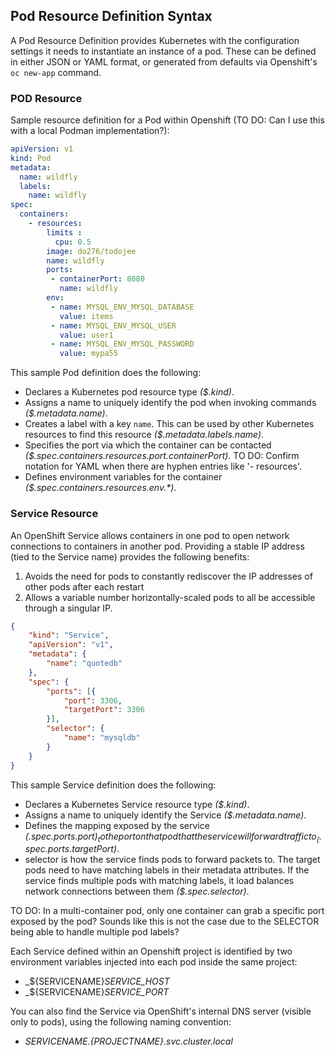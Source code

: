 ## Pod Resource Definition Syntax
A Pod Resource Definition provides Kubernetes with the configuration settings it needs to instantiate an instance of a pod. These can be defined in either JSON or YAML format, or generated from defaults via Openshift's `oc new-app` command.

### POD Resource
Sample resource definition for a Pod within Openshift (TO DO: Can I use this with a local Podman implementation?):
```yaml
apiVersion: v1
kind: Pod
metadata:
  name: wildfly
  labels:
    name: wildfly
spec:
  containers:
    - resources:
        limits :
          cpu: 0.5
        image: do276/todojee
        name: wildfly
        ports:
         - containerPort: 8080
           name: wildfly
        env:
         - name: MYSQL_ENV_MYSQL_DATABASE
           value: items
         - name: MYSQL_ENV_MYSQL_USER
           value: user1
         - name: MYSQL_ENV_MYSQL_PASSWORD
           value: mypa55
```

This sample Pod definition does the following:
* Declares a Kubernetes pod resource type _($.kind)_.
* Assigns a name to uniquely identify the pod when invoking commands _($.metadata.name)_.
* Creates a label with a key `name`. This can be used by other Kubernetes resources to find this resource _($.metadata.labels.name)_.
* Specifies the port via which the container can be contacted _($.spec.containers.resources.port.containerPort)_.  TO DO: Confirm notation for YAML when there are hyphen entries like '- resources'.
* Defines environment variables for the container _($.spec.containers.resources.env.*)_.

### Service Resource
An OpenShift Service allows containers in one pod to open network connections to containers in another pod. Providing a stable IP address (tied to the Service name) provides the following benefits:
1. Avoids the need for pods to constantly rediscover the IP addresses of other pods after each restart
1. Allows a variable number horizontally-scaled pods to all be accessible through a singular IP.
```json
{
	"kind": "Service",
	"apiVersion": "v1",
	"metadata": {
		"name": "quotedb"
	},
	"spec": {
		"ports": [{
			"port": 3306,
			"targetPort": 3306
		}],
		"selector": {
			"name": "mysqldb"
		}
	}
}
```

This sample Service definition does the following:
* Declares a Kubernetes Service resource type _($.kind)_.
* Assigns a name to uniquely identify the Service _($.metadata.name)_.
* Defines the mapping exposed by the service _($.spec.ports.port)_ to the port on that pod that the service will forward traffic to _($.spec.ports.targetPort)_.
* selector is how the service finds pods to forward packets to. The target pods need to have matching labels in their metadata attributes. If the service finds multiple pods with matching labels, it load balances network connections between them _($.spec.selector)_.

TO DO: In a multi-container pod, only one container can grab a specific port exposed by the pod? Sounds like this is not the case due to the SELECTOR being able to handle multiple pod labels?

Each Service defined within an Openshift project is identified by two environment variables injected into each pod inside the same project:
* _${SERVICENAME}_SERVICE_HOST_
* _${SERVICENAME}_SERVICE_PORT_

You can also find the Service via OpenShift's internal DNS server (visible only to pods), using the following naming convention:
* _${SERVICENAME}.${PROJECTNAME}.svc.cluster.local_
